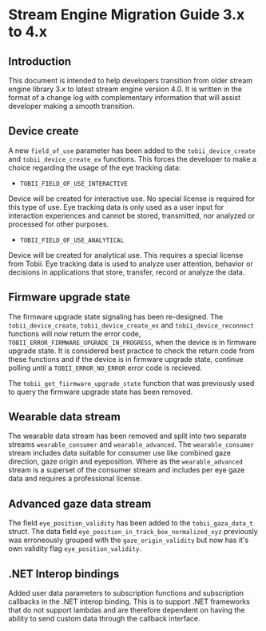 # Stream Engine Migration Guide 3.x to 4.x

## Introduction

This document is intended to help developers transition from older stream engine library 3.x to latest stream engine version 4.0. It is written in the format of a change log with complementary information that will assist developer making a smooth transition.

## Device create

A new `field_of_use` parameter has been added to the `tobii_device_create` and `tobii_device_create_ex` functions. This forces the developer to make a choice regarding the usage of the eye tracking data:

-   `TOBII_FIELD_OF_USE_INTERACTIVE`

Device will be created for interactive use. No special license is required for this type of use. Eye tracking data is only used as a user input for interaction experiences and cannot be stored, transmitted, nor analyzed or processed for other purposes.

-   `TOBII_FIELD_OF_USE_ANALYTICAL`

Device will be created for analytical use. This requires a special license from Tobii. Eye tracking data is used to analyze user attention, behavior or decisions in applications that store, transfer, record or analyze the data.

## Firmware upgrade state

The firmware upgrade state signaling has been re-designed. The `tobii_device_create`, `tobii_device_create_ex` and `tobii_device_reconnect` functions will now return the error code, `TOBII_ERROR_FIRMWARE_UPGRADE_IN_PROGRESS`, when the device is in firmware upgrade state. It is considered best practice to check the return code from these functions and if the device is in firmware upgrade state, continue polling until a `TOBII_ERROR_NO_ERROR` error code is recieved.

The `tobii_get_fiirmware_upgrade_state` function that was previously used to query the firmware upgrade state has been removed.

## Wearable data stream

The wearable data stream has been removed and split into two separate streams `wearable_consumer` and `wearable_advanced`. The `wearable_consumer` stream includes data suitable for consumer use like combined gaze direction, gaze origin and eyeposition. Where as the `wearable_advanced` stream is a superset of the consumer stream and includes per eye gaze data and requires a professional license.

## Advanced gaze data stream

The field `eye_position_validity` has been added to the `tobii_gaza_data_t` struct. The data field `eye_position_in_track_box_normalized_xyz` previously was erroneously grouped with the `gaze_origin_validity` but now has it's own validity flag `eye_position_validity`.

## .NET Interop bindings

Added user data parameters to subscription functions and subscription callbacks in the .NET interop binding. This is to support .NET frameworks that do not support lambdas and are therefore dependent on having the ability to send custom data through the callback interface.